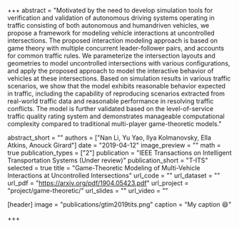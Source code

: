 +++
abstract = "Motivated by the need to develop simulation tools for verification and validation of autonomous driving systems operating in traffic consisting of both autonomous and humandriven vehicles, we propose a framework for modeling vehicle interactions at uncontrolled intersections. The proposed interaction modeling approach is based on game theory with multiple concurrent leader-follower pairs, and accounts for common traffic rules. We parameterize the intersection layouts and geometries to model uncontrolled intersections with various configurations, and apply the proposed approach to model the interactive behavior of vehicles at these intersections. Based on simulation results in various traffic scenarios, we show that the model exhibits reasonable behavior expected in traffic, including the capability of reproducing scenarios extracted from real-world traffic data and reasonable performance in resolving traffic conflicts. The model is further validated based on the level-of-service traffic quality rating system and demonstrates manageable computational complexity compared to traditional multi-player game-theoretic models."

abstract_short = ""
authors = ["Nan Li, Yu Yao, Ilya Kolmanovsky, Ella Atkins, Anouck Girard"]
date = "2019-04-12"
image_preview = ""
math = true
publication_types = ["2"]
publication = "IEEE Transactions on Intelligent Transportation Systems (Under review)"
publication_short = "T-ITS"
selected = true
title = "Game-Theoretic Modeling of Multi-Vehicle Interactions at Uncontrolled Intersections"
url_code = ""
url_dataset = ""
url_pdf = "https://arxiv.org/pdf/1904.05423.pdf"
url_project = "project/game-theoretic/"
url_slides = ""
url_video = ""

[header]
image = "publications/gtim2019tits.png"
caption = "My caption :smile:"

+++

